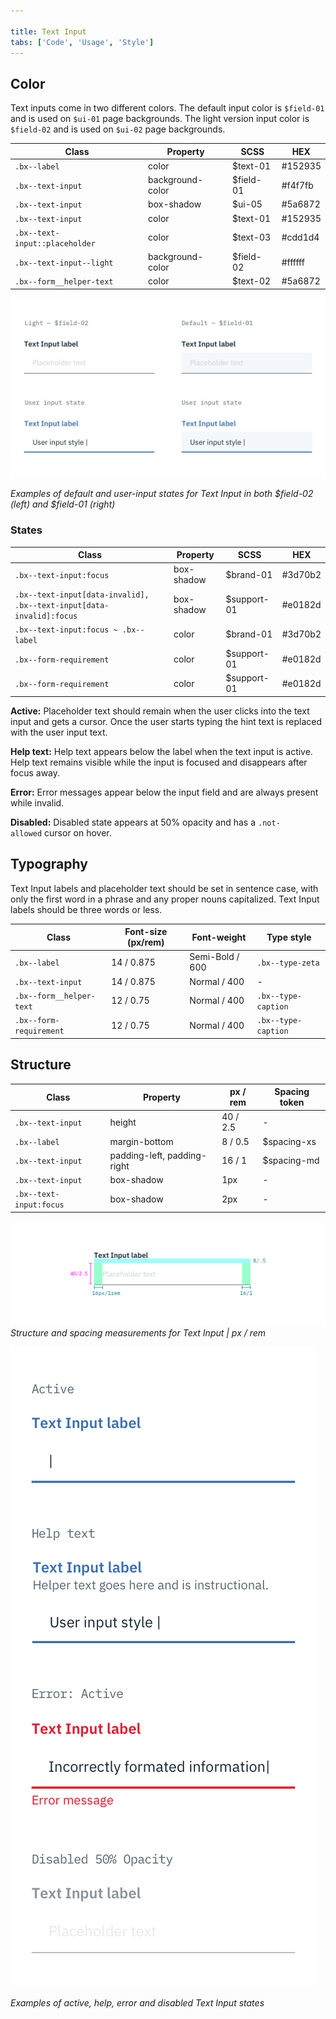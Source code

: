 ```yaml
---

title: Text Input
tabs: ['Code', 'Usage', 'Style']
---
```


## Color

Text inputs come in two different colors. The default input color is `$field-01` and is used on `$ui-01` page backgrounds. The light version input color is `$field-02` and is used on `$ui-02` page backgrounds.

| Class                          | Property         | SCSS      | HEX     |
| ------------------------------ | ---------------- | --------- | ------- |
| `.bx--label`                   | color            | $text-01  | #152935 |
| `.bx--text-input`              | background-color | $field-01 | #f4f7fb |
| `.bx--text-input`              | box-shadow       | $ui-05    | #5a6872 |
| `.bx--text-input`              | color            | $text-01  | #152935 |
| `.bx--text-input::placeholder` | color            | $text-03  | #cdd1d4 |
| `.bx--text-input--light`       | background-color | $field-02 | #ffffff |
| `.bx--form__helper-text`       | color            | $text-02  | #5a6872 |

![Default and user input states for Text Input in both field colors](images/text-input-style-1.png)

_Examples of default and user-input states for Text Input in both $field-02 (left) and $field-01 (right)_

### States

| Class                                                                | Property   | SCSS        | HEX     |
| -------------------------------------------------------------------- | ---------- | ----------- | ------- |
| `.bx--text-input:focus`                                              | box-shadow | $brand-01   | #3d70b2 |
| `.bx--text-input[data-invalid], .bx--text-input[data-invalid]:focus` | box-shadow | $support-01 | #e0182d |
| `.bx--text-input:focus ~ .bx--label`                                 | color      | $brand-01   | #3d70b2 |
| `.bx--form-requirement`                                              | color      | $support-01 | #e0182d |
| `.bx--form-requirement`                                              | color      | $support-01 | #e0182d |

**Active:** Placeholder text should remain when the user clicks into the text input and gets a cursor. Once the user starts typing the hint text is replaced with the user input text.

**Help text:** Help text appears below the label when the text input is active. Help text remains visible while the input is focused and disappears after focus away.

**Error:** Error messages appear below the input field and are always present while invalid.

**Disabled:** Disabled state appears at 50% opacity and has a `.not-allowed` cursor on hover.

## Typography

Text Input labels and placeholder text should be set in sentence case, with only the first word in a phrase and any proper nouns capitalized. Text Input labels should be three words or less.

| Class                    | Font-size (px/rem) | Font-weight     | Type style          |
| ------------------------ | ------------------ | --------------- | ------------------- |
| `.bx--label`             | 14 / 0.875         | Semi-Bold / 600 | `.bx--type-zeta`    |
| `.bx--text-input`        | 14 / 0.875         | Normal / 400    | -                   |
| `.bx--form__helper-text` | 12 / 0.75          | Normal / 400    | `.bx--type-caption` |
| `.bx--form-requirement`  | 12 / 0.75          | Normal / 400    | `.bx--type-caption` |

## Structure

| Class                   | Property                    | px / rem | Spacing token |
| ----------------------- | --------------------------- | -------- | ------------- |
| `.bx--text-input`       | height                      | 40 / 2.5 | -             |
| `.bx--label`            | margin-bottom               | 8 / 0.5  | $spacing-xs   |
| `.bx--text-input`       | padding-left, padding-right | 16 / 1   | $spacing-md   |
| `.bx--text-input`       | box-shadow                  | 1px      | -             |
| `.bx--text-input:focus` | box-shadow                  | 2px      | -             |

![Structure and spacing measurements for Text Input](images/text-input-style-2.png)
_Structure and spacing measurements for Text Input | px / rem_

<div class="image-component">
    <img src="images/text-input-style-3.png" alt="Active, help, error or disabled states for Text Input" />
</div>

_Examples of active, help, error and disabled Text Input states_
